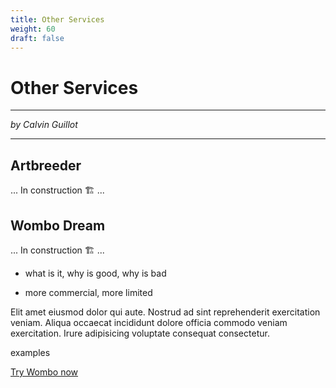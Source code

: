 ```yaml
---
title: Other Services
weight: 60
draft: false
---
```


# Other Services

---

*by Calvin Guillot*

---

## Artbreeder

... In construction 🏗️ ...

## Wombo Dream

... In construction 🏗️ ...

- what is it, why is good, why is bad

- more commercial, more limited

Elit amet eiusmod dolor qui aute. Nostrud ad sint reprehenderit exercitation veniam. Aliqua occaecat incididunt dolore officia commodo veniam exercitation. Irure adipisicing voluptate consequat consectetur.

examples

[Try Wombo now](https://www.wombo.art/)
